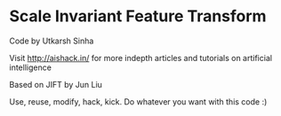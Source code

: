 # Scale Invariant Feature Transform
Code by Utkarsh Sinha

Visit http://aishack.in/ for more indepth articles and tutorials on artificial intelligence

Based on JIFT by Jun Liu

Use, reuse, modify, hack, kick. Do whatever you want with this code :)
